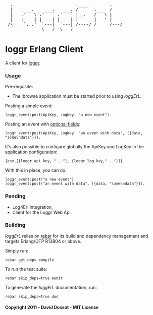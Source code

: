 <pre>
  .                        .____        .    
  |     __.    ___.   ___. /      .___  /    
  |   .'   \ .'   ` .'   ` |__.   /   \ |    
  |   |    | |    | |    | |      |   ' |    
 /\__  `._.'  `---|  `---| /----/ /     /---/
              \___/  \___/                   
</pre>

# loggr Erlang Client

A client for [loggr](http://loggr.net).

### Usage

Pre-requisite:

- The ibrowse application must be started prior to using *loggErL*.


Posting a simple event:

    loggr_event:post(ApiKey, LogKey, "a new event").

Posting an event with [optional fields](http://docs.loggr.net/events):

    loggr_event:post(ApiKey, LogKey, "an event with data", [{data, "some\ndata"}]).
    
It's also possible to configure globally the ApiKey and LogKey in the application configuration:

    {env,[{loggr_api_key, "..."}, {loggr_log_key,"..."}]}

With this in place, you can do:

    loggr_event:post("a new event").
    loggr_event:post("an event with data", [{data, "some\ndata"}]).
    

### Pending

- Log4Erl integration,
- Client for the Loggr Web Api.


### Building

*loggErL* relies on [rebar](http://bitbucket.org/basho/rebar/wiki/Home) for its build and dependency management and targets Erlang/OTP R13B04 or above.

Simply run:

    rebar get-deps compile
    
To run the test suite:

    rebar skip_deps=true eunit

To generate the *loggErL* documentation, run:

    rebar skip_deps=true doc



#### Copyright 2011 - David Dossot - MIT License

